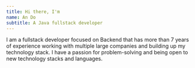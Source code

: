 ```yaml
---
title: Hi there, I'm
name: An Do
subtitle: A Java fullstack developer
---
```


I am a fullstack developer focused on Backend that has more than 7 years of experience working with multiple large companies and building up my technology stack. I have a passion for problem-solving and being open to new technology stacks and languages.
